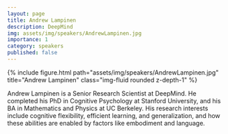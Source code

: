 ```yaml
---
layout: page
title: Andrew Lampinen
description: DeepMind
img: assets/img/speakers/AndrewLampinen.jpg
importance: 1
category: speakers
published: false
---
```


<div class="row justify-content-sm-center">
    <div class="col-sm-8 mt-3 mt-md-0">
        {% include figure.html path="assets/img/speakers/AndrewLampinen.jpg" title="Andrew Lampinen" class="img-fluid rounded z-depth-1" %}
    </div>
</div>

Andrew Lampinen is a Senior Research Scientist at DeepMind. He completed his PhD in Cognitive Psychology at Stanford University, and his BA in Mathematics and Physics at UC Berkeley.  His research interests include cognitive flexibility, efficient learning, and generalization, and how these abilities are enabled by factors like embodiment and language.
